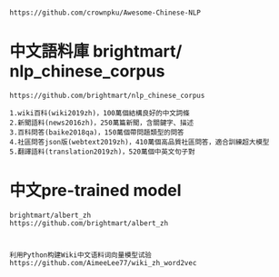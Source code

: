 #
```
https://github.com/crownpku/Awesome-Chinese-NLP
```
# 中文語料庫 brightmart/ nlp_chinese_corpus
```
https://github.com/brightmart/nlp_chinese_corpus

1.wiki百科(wiki2019zh)，100萬個結構良好的中文詞條
2.新聞語料(news2016zh)，250萬篇新聞，含關鍵字、描述
3.百科問答(baike2018qa)，150萬個帶問題類型的問答
4.社區問答json版(webtext2019zh)，410萬個高品質社區問答，適合訓練超大模型
5.翻譯語料(translation2019zh)，520萬個中英文句子對
```

# 中文pre-trained model
```
brightmart/albert_zh
https://github.com/brightmart/albert_zh
```
#
```
利用Python构建Wiki中文语料词向量模型试验
https://github.com/AimeeLee77/wiki_zh_word2vec
```
